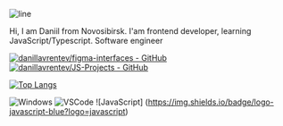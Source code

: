

![line](https://capsule-render.vercel.app/api?type=rect&color=gradient&height=1)

Hi, I am Daniil from Novosibirsk. I'am frontend developer, learning JavaScript/Typescript. Software engineer


  

[![danillavrentev/figma-interfaces - GitHub](https://gh-card.dev/repos/danillavrentev/figma-interfaces.svg?fullname=)](https://github.com/danillavrentev/figma-interfaces)
[![danillavrentev/JS-Projects - GitHub](https://gh-card.dev/repos/danillavrentev/JS-Projects.svg?fullname=)](https://github.com/danillavrentev/JS-Projects)

[![Top Langs](https://github-readme-stats.vercel.app/api/top-langs/?username=anuraghazra)](https://github.com/danillavrentev/github-readme-stats)

![Windows](https://img.shields.io/badge/Windows%2011-0078D6.svg?&style=for-the-badge&logo=windows%2011&logoColor=white)
![VSCode](https://img.shields.io/badge/visual%20studio%20code-007ACC.svg?&style=for-the-badge&logo=visual-studio-code&logoColor=white)
![JavaScript] (https://img.shields.io/badge/logo-javascript-blue?logo=javascript)


